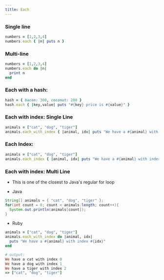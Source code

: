 ```yaml
---
title: Each
---
```


### Single line
```rb
numbers = [1,2,3,4]
numbers.each { |n| puts n }
```

### Multi-line
```rb
numbers = [1,2,3,4]
numbers.each do |n|
  print n
end
```

### Each with a hash:
```rb
hash = { bacon: 300, coconut: 200 }
hash.each { |key,value| puts "#{key} price is #{value}" }
```

### Each with index: Single Line
```rb
animals = ["cat", "dog", "tiger"]
animals.each_with_index { |animal, idx| puts "We have a #{animal} with index #{idx}" }
```

### Each Index:
```rb
animals = ["cat", "dog", "tiger"]
animals.each_index { |animal, idx| puts "We have a #{animal} with index #{idx}" }
```

### Each with index: Multi Line

- This is one of the closest to Java's regular for loop

- Java

```java
String[] animals = { "cat", "dog", "tiger" };
for(int count = 0; count < animals.length; count++){
  System.out.println(animals[count]);
}
```

- Ruby

```rb
animals = ["cat", "dog", "tiger"]
animals.each_with_index do |animal, idx|
  puts "We have a #{animal} with index #{idx}"
end

# output:
We have a cat with index 0
We have a dog with index 1
We have a tiger with index 2
=> ["cat", "dog", "tiger"]
```
